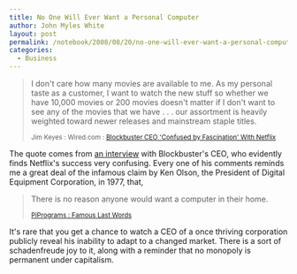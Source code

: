 ```yaml
---
title: No One Will Ever Want a Personal Computer
author: John Myles White
layout: post
permalink: /notebook/2008/08/20/no-one-will-ever-want-a-personal-computer/
categories:
  - Business
---
```


<blockquote>
<p>I don't care how many movies are available to me. As my personal taste as a customer, I want to watch the new stuff so whether we have 10,000 movies or 200 movies doesn't matter if I don't want to see any of the movies that we have . . . our assortment is heavily weighted toward newer releases and mainstream staple titles.</p>

<small>Jim Keyes : Wired.com : <a href="http://blog.wired.com/business/2008/08/blockbuster-ceo.html">Blockbuster CEO 'Confused by Fascination' With Netflix</a></small>
</blockquote>

The quote comes from [an interview](http://blog.wired.com/business/2008/08/blockbuster-ceo.html) with Blockbuster's CEO, who evidently finds Netflix's success very confusing. Every one of his comments reminds me a great deal of the infamous claim by Ken Olson, the President of Digital Equipment Corporation, in 1977, that,

<blockquote>
<p>There is no reason anyone would want a computer in their home.</p>

<small><a href="http://piprograms.com/website/blunders.pi">PiPrograms : Famous Last Words</a></small>
</blockquote>

It's rare that you get a chance to watch a CEO of a once thriving corporation publicly reveal his inability to adapt to a changed market. There is a sort of schadenfreude joy to it, along with a reminder that no monopoly is permanent under capitalism.
